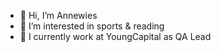 - 👋 Hi, I’m Annewies
- 👀 I’m interested in sports & reading
- 🏢 I currently work at YoungCapital as QA Lead

<!---
annewies17/annewies17 is a ✨ special ✨ repository because its `README.md` (this file) appears on your GitHub profile.
You can click the Preview link to take a look at your changes.
--->
